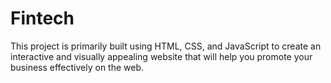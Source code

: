 # Fintech
This project is primarily built using HTML, CSS, and JavaScript to create an interactive and visually appealing website that will help you promote your business effectively on the web.
